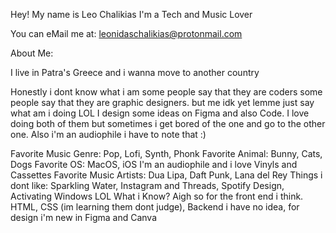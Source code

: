 Hey! My name is Leo Chalikias
I'm a Tech and Music Lover

You can eMail me at: leonidaschalikias@protonmail.com

About Me:

I live in Patra's Greece and i wanna move to another country

Honestly i dont know what i am some people say that they are coders some people say that they are graphic designers.
but me idk yet lemme just say what am i doing LOL I design some ideas on Figma and also Code. I love doing both of them but sometimes i get bored of the one and go to the other one. Also i'm an audiophile i have to note that :)

Favorite Music Genre: Pop, Lofi, Synth, Phonk
Favorite Animal: Bunny, Cats, Dogs
Favorite OS: MacOS, iOS
I'm an audiophile and i love Vinyls and Cassettes
Favorite Music Artists: Dua Lipa, Daft Punk, Lana del Rey
Things i dont like: Sparkling Water, Instagram and Threads, Spotify Design, Activating Windows LOL
What i Know? Aigh so for the front end i think. HTML, CSS (im learning them dont judge), Backend i have no idea, for design i'm new in Figma and Canva
